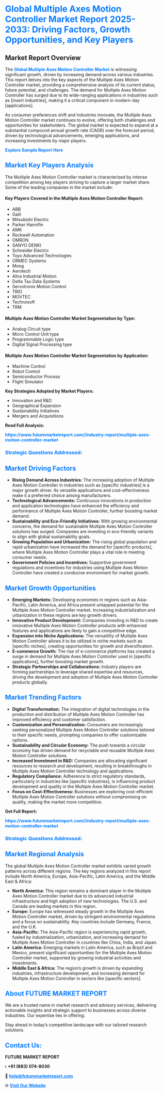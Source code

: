 <h1 style="color: #007BFF;">Global Multiple Axes Motion Controller Market Report 2025-2033: Driving Factors, Growth Opportunities, and Key Players</h1>

<section id="overview">
<h2>Market Report Overview</h2>
<p>The <a href="https://www.futuremarketreport.com//industry-report/multiple-axes-motion-controller-market" style="color: #007BFF; text-decoration: none;"><strong>Global Multiple Axes Motion Controller Market</strong></a> is witnessing significant growth, driven by increasing demand across various industries. This report delves into the key aspects of the Multiple Axes Motion Controller market, providing a comprehensive analysis of its current status, future potential, and challenges. The demand for Multiple Axes Motion Controller has surged due to its wide-ranging applications in industries such as [insert industries], making it a critical component in modern-day [applications].</p>
<p>As consumer preferences shift and industries innovate, the Multiple Axes Motion Controller market continues to evolve, offering both challenges and opportunities for stakeholders. The global market is expected to expand at a substantial compound annual growth rate (CAGR) over the forecast period, driven by technological advancements, emerging applications, and increasing investments by major players.</p>
</section>

<section id="overview">
<p><a href="https://www.futuremarketreport.com//request-sample/reportId=57916" style="color: #007BFF; text-decoration: none;"><strong>Explore Sample Report Here</strong></a></p>
</section>

<section id="key-players">
<h2 style="color: #007BFF;">Market Key Players Analysis</h2>
<p>The Multiple Axes Motion Controller market is characterized by intense competition among key players striving to capture a larger market share. Some of the leading companies in the market include:</p>
<h4>Key Players Covered in the Multiple Axes Motion Controller Report:</h4>
<ul><li>ABB</li><li>Galil</li><li>Mitsubishi Electric</li><li>Parker Hannifin</li><li>AMK</li><li>Rockwell Automation</li><li>OMRON</li><li>SANYO DENKI</li><li>Schneider Electric</li><li>Toyo Advanced Technologies</li><li>ORMEC Systems</li><li>Moog</li><li>Aerotech</li><li>Altra Industrial Motion</li><li>Delta Tau Data Systems</li><li>Servotronix Motion Control</li><li>TRIO</li><li>MOVTEC</li><li>Technosoft</li><li>TRM</li></ul>
<h4>Multiple Axes Motion Controller Market Segmentation by Type:</h4>
<ul><li>Analog Circuit type</li><li>Micro Control Unit type</li><li>Programmable Logic type</li><li>Digital Signal Processing type</li></ul>

<h4>Multiple Axes Motion Controller Market Segmentation by Application:</h4>
<ul><li>Machine Control</li><li>Robot Control</li><li>Semiconductor Process</li><li>Flight Simulator</li></ul>
<p><strong>Key Strategies Adopted by Market Players:</strong></p>
<ul>
<li>Innovation and R&D</li>
<li>Geographical Expansion</li>
<li>Sustainability Initiatives</li>
<li>Mergers and Acquisitions</li>
</ul>
</section>

<section>
<p><strong>Read Full Analysis: </strong></p><a href="https://www.futuremarketreport.com//industry-report/multiple-axes-motion-controller-market" style="color: #007BFF; text-decoration: none;"><strong>https://www.futuremarketreport.com//industry-report/multiple-axes-motion-controller-market</strong></a>
<h3 style="color: #007BFF;">Strategic Questions Addressed:</h3>
</section>

<section id="driving-factors">
<h2 style="color: #007BFF;">Market Driving Factors</h2>
<ul>
<li><strong>Rising Demand Across Industries:</strong> The increasing adoption of Multiple Axes Motion Controller in industries such as [specific industries] is a major growth driver. Its versatile applications and cost-effectiveness make it a preferred choice among manufacturers.</li>
<li><strong>Technological Advancements:</strong> Continuous innovations in production and application technologies have enhanced the efficiency and performance of Multiple Axes Motion Controller, further boosting market demand.</li>
<li><strong>Sustainability and Eco-Friendly Initiatives:</strong> With growing environmental concerns, the demand for sustainable Multiple Axes Motion Controller solutions has surged. Companies are investing in eco-friendly variants to align with global sustainability goals.</li>
<li><strong>Growing Population and Urbanization:</strong> The rising global population and rapid urbanization have increased the demand for [specific products], where Multiple Axes Motion Controller plays a vital role in meeting consumer needs.</li>
<li><strong>Government Policies and Incentives:</strong> Supportive government regulations and incentives for industries using Multiple Axes Motion Controller have created a conducive environment for market growth.</li>
</ul>
</section>

<section id="growth-opportunities">
<h2 style="color: #007BFF;">Market Growth Opportunities</h2>
<ul>
<li><strong>Emerging Markets:</strong> Developing economies in regions such as Asia-Pacific, Latin America, and Africa present untapped potential for the Multiple Axes Motion Controller market. Increasing industrialization and urbanization in these regions are key growth drivers.</li>
<li><strong>Innovative Product Development:</strong> Companies investing in R&D to create innovative Multiple Axes Motion Controller products with enhanced features and applications are likely to gain a competitive edge.</li>
<li><strong>Expansion into Niche Applications:</strong> The versatility of Multiple Axes Motion Controller allows it to be utilized in niche markets such as [specific niches], creating opportunities for growth and diversification.</li>
<li><strong>E-commerce Growth:</strong> The rise of e-commerce platforms has created a surge in demand for Multiple Axes Motion Controller used in [specific applications], further boosting market growth.</li>
<li><strong>Strategic Partnerships and Collaborations:</strong> Industry players are forming partnerships to leverage shared expertise and resources, driving the development and adoption of Multiple Axes Motion Controller products globally.</li>
</ul>
</section>

<section id="trending-factors">
<h2 style="color: #007BFF;">Market Trending Factors</h2>
<ul>
<li><strong>Digital Transformation:</strong> The integration of digital technologies in the production and distribution of Multiple Axes Motion Controller has improved efficiency and customer satisfaction.</li>
<li><strong>Customization and Personalization:</strong> Consumers are increasingly seeking personalized Multiple Axes Motion Controller solutions tailored to their specific needs, prompting companies to offer customizable options.</li>
<li><strong>Sustainability and Circular Economy:</strong> The push towards a circular economy has driven demand for recyclable and reusable Multiple Axes Motion Controller solutions.</li>
<li><strong>Increased Investment in R&D:</strong> Companies are allocating significant resources to research and development, resulting in breakthroughs in Multiple Axes Motion Controller technology and applications.</li>
<li><strong>Regulatory Compliance:</strong> Adherence to strict regulatory standards, particularly in industries like [specific industries], is influencing product development and quality in the Multiple Axes Motion Controller market.</li>
<li><strong>Focus on Cost-Effectiveness:</strong> Businesses are exploring cost-efficient Multiple Axes Motion Controller solutions without compromising on quality, making the market more competitive.</li>
</ul>
</section>

<section>
<p><strong>Get Full Report: </strong></p><a href="https://www.futuremarketreport.com//industry-report/multiple-axes-motion-controller-market" style="color: #007BFF; text-decoration: none;"><strong>https://www.futuremarketreport.com//industry-report/multiple-axes-motion-controller-market</strong></a>
<h3 style="color: #007BFF;">Strategic Questions Addressed:</h3>
</section>


<section id="regional-analysis">
<h2 style="color: #007BFF;">Market Regional Analysis</h2>
<p>The global Multiple Axes Motion Controller market exhibits varied growth patterns across different regions. The key regions analyzed in this report include North America, Europe, Asia-Pacific, Latin America, and the Middle East & Africa:</p>
<ul>
<li><strong>North America:</strong> This region remains a dominant player in the Multiple Axes Motion Controller market due to its advanced industrial infrastructure and high adoption of new technologies. The U.S. and Canada are leading markets in this region.</li>
<li><strong>Europe:</strong> Europe has witnessed steady growth in the Multiple Axes Motion Controller market, driven by stringent environmental regulations and a focus on sustainability. Key countries include Germany, France, and the U.K.</li>
<li><strong>Asia-Pacific:</strong> The Asia-Pacific region is experiencing rapid growth, fueled by industrialization, urbanization, and increasing demand for Multiple Axes Motion Controller in countries like China, India, and Japan.</li>
<li><strong>Latin America:</strong> Emerging markets in Latin America, such as Brazil and Mexico, present significant opportunities for the Multiple Axes Motion Controller market, supported by growing industrial activities and investments.</li>
<li><strong>Middle East & Africa:</strong> The region’s growth is driven by expanding industries, infrastructure development, and increasing demand for Multiple Axes Motion Controller in sectors like [specific sectors].</li>
</ul>
</section>

<footer>
<h2 style="color: #007BFF;">About FUTURE MARKET REPORT</h2>
<p>We are a trusted name in market research and advisory services, delivering actionable insights and strategic support to businesses across diverse industries. Our expertise lies in offering:</p>

<p>Stay ahead in today’s competitive landscape with our tailored research solutions.</p>

<h2 style="color: #007BFF;">Contact Us:</h2>
<p><strong>FUTURE MARKET REPORT</strong></p>
<p>📞 <strong>+91 (883) 074-8030</strong></p>
<p>📧 <strong><a href="mailto:help@futuremarketreport.com" style="color: #007BFF;">help@futuremarketreport.com</a></strong></p>
<p>🌐 <strong><a href="https://www.futuremarketreport.com/" style="color: #007BFF;">Visit Our Website</a></strong></p>
</footer>